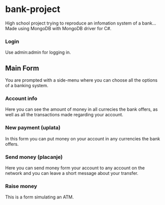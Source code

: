 # bank-project
High school project trying to reproduce an infomation system of a bank...
Made using MongoDB with MongoDB driver for C#.

### Login
Use admin:admin for logging in.

## Main Form
You are prompted with a side-menu where you can choose all the options of a banking system.

### Account info
Here you can see the amount of money in all currecies the bank offers, as well as all the transactions made regarding your account.

### New payment (uplata)
In this form you can put money on your account in any currencies the bank offers.

### Send money (placanje)
Here you can send money form your account to any account on the network and you can leave a short message about your transfer.

### Raise money
This is a form simulating an ATM.

